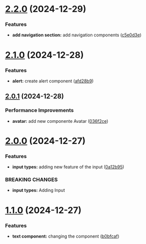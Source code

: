 # [2.2.0](https://github.com/Andresfrla/UIForge-design/compare/v2.1.0...v2.2.0) (2024-12-29)


### Features

* **add navigation section:** add navigation components ([c5e0d3e](https://github.com/Andresfrla/UIForge-design/commit/c5e0d3e3cb8af5780b575bb024fad4ea2de9ab1f))

# [2.1.0](https://github.com/Andresfrla/UIForge-design/compare/v2.0.1...v2.1.0) (2024-12-28)


### Features

* **alert:** create alert component ([afd28b9](https://github.com/Andresfrla/UIForge-design/commit/afd28b98ca3a901f293c67a8376e7319af59fb0a))

## [2.0.1](https://github.com/Andresfrla/UIForge-design/compare/v2.0.0...v2.0.1) (2024-12-28)


### Performance Improvements

* **avatar:** add new componente Avatar ([036f2ce](https://github.com/Andresfrla/UIForge-design/commit/036f2ce987fcb1f3d82460a92ada93627bbd2dd2))

# [2.0.0](https://github.com/Andresfrla/UIForge-design/compare/v1.1.0...v2.0.0) (2024-12-27)


### Features

* **input types:** adding new feature of the input ([0a12b95](https://github.com/Andresfrla/UIForge-design/commit/0a12b95b0caf4cf00e5c290087d1e45f3852d51d))


### BREAKING CHANGES

* **input types:** Adding Input

# [1.1.0](https://github.com/Andresfrla/UIForge-design/compare/v1.0.1...v1.1.0) (2024-12-27)


### Features

* **text component:** changing the component ([b0bfcaf](https://github.com/Andresfrla/UIForge-design/commit/b0bfcafb169107c5b81178e1eab6e8fd1379c3db))
